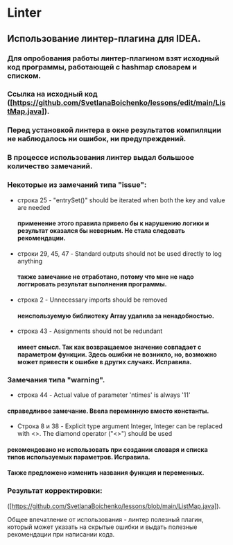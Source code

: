 # Linter
## Использование линтер-плагина для IDEA.
### Для опробования работы линтер-плагином взят исходный код программы, работающей с hashmap словарем и списком. 
### Cсылка на исходный код  ([https://github.com/SvetlanaBoichenko/lessons/edit/main/ListMap.java]). 
### Перед установкой линтера в окне результатов компиляции не наблюдалось  ни ошибок, ни предупреждений. 
### В процессе использования линтер выдал большоое количество замечаний. 
### Некоторые из замечаний типа "issue":

 - строка 25 - "entrySet()" should be iterated when both the key and value are needed
   ####    применение этого правила привело бы к нарушению логики и результат оказался бы неверным. Не стала следовать рекомендации. 
 - строки 29, 45, 47 -  Standard outputs should not be used directly to log anything
   ####    также замечание не отработано, потому что мне не надо логгировать результат выполнения программы.
 - строка 2 - Unnecessary imports should be removed
   ####    неиспользуемую библиотеку Array удалила за ненадобностью.
 - строка 43 - Assignments should not be redundant
   ####    имеет смысл. Так как возвращаемое значение совпадает с параметром функции. Здесь ошибки не возникло, но, возможно может привести к ошибке в других случаях. Исправила. 

### Замечания типа "warning". 

 - строка 44 - Actual value of parameter 'ntimes' is always '11'
 ####    справедливое замечание. Ввела переменную вместо константы.   
 - Строка 8 и 38 - Explicit type argument Integer, Integer can be replaced with <>. The diamond operator ("<>") should be used
 ####    рекомендовано не использовать при создании словаря и списка типов используемых параметров. Исправила.
 #### Также предложено изменить названия функция и переменных. 

### Результат корректировки:
([https://github.com/SvetlanaBoichenko/lessons/blob/main/ListMap.java]).

Общее впечатление от использования - линтер полезный плагин, который может указать на скрытые ошибки и выдать полезные рекомендации при написании кода.

